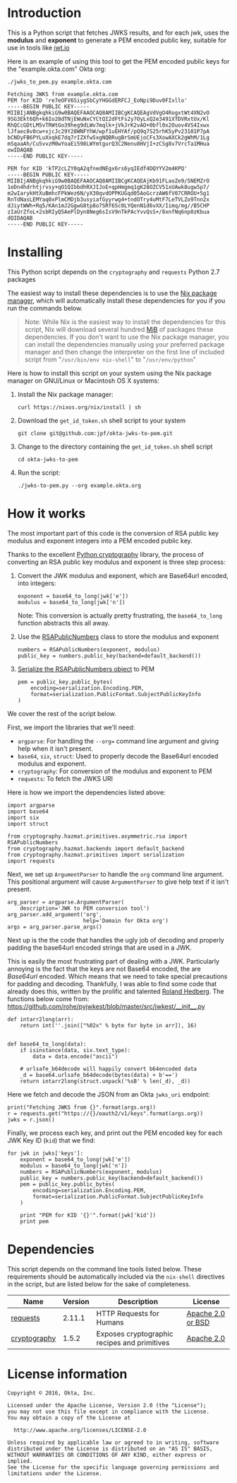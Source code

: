# Introduction

This is a Python script that fetches JWKS results, and for
each jwk, uses the **modulus** and **exponent** to generate a PEM encoded
public key, suitable for use in tools like [jwt.io](https://jwt.io)

Here is an example of using this tool to get the PEM encoded public
keys for the "example.okta.com" Okta org:

    ./jwks_to_pem.py example.okta.com

    Fetching JWKS from example.okta.com
    PEM for KID 're7eOFV6SiygSbCyYHGGdERFCJ_EoNpi9Duv0FIxllo'
    -----BEGIN PUBLIC KEY-----
    MIIBIjANBgkqhkiG9w0BAQEFAAOCAQ8AMIIBCgKCAQEAgVdVgO4RogxtWt4XN2vO
    9SG3Ekt6Qh+k6Io28dTNjEWuNxCYCtQI2dFtFs2y7OyLxQ2e3491XTDVRxtUx/Kl
    RhQCcGDtLM5vTRWtGo39heg9dLWv7mqlk+jVkJrK2vAO+0bfl0x2Ouov4VS4Ixwx
    lJfaec8v0cw+xjcJc29Y28WNFYhW/wpf1uEHYAf/pQ9q7S25rhK5yPv23101P7pA
    bCNDyFB6PYLuXxqkE7dq7rIZXfw5xgNQBRugBrSmUEjoCFs3XowAXCk2gWhM/1Lg
    mSqaaAh/Cu5vvzM0wYoaEi598LWYmtgurQ3C2Nenu8HVjI+zCSg8v7VrcTa1MHua
    owIDAQAB
    -----END PUBLIC KEY-----
    
    PEM for KID 'kTP2cLZY0qA2qfnedNEgx6rs6yqIEdf4DQYYV2m4KPQ'
    -----BEGIN PUBLIC KEY-----
    MIIBIjANBgkqhkiG9w0BAQEFAAOCAQ8AMIIBCgKCAQEAjKb91FLaoZe9/5NEMZrO
    1eDn4hdrhtjrvsy+qO1QIbbdhRXJIJoE+qpHmgmq1gK28OZCV51xUAwk8ugw5p7/
    m2wIarykHtXuBmhcFPkWez6N/yX30qvdOPPKUGqd05AoGcrzAW6fV07CRROU+5g1
    RnTdNasLEMYaq0xPlmCMDjb3usyiafGyyrwg4+tndOTry4uMtF7LeTVLZo9Tnn2x
    dJiytWWh+Rq5/KAn1mJ2GgwG8tp8o7SRf65c0LYQenN1d6vXX/Iimq/mg//B5CHP
    zIaUrZfoL+2sbRIyQ5AePlDyn8Neg6sIsV9nTkPAcYvvQsS+/8xnfNq6np0zKbua
    dQIDAQAB
    -----END PUBLIC KEY-----

# Installing

This Python script depends on the `cryptography` and `requests` Python
2.7 packages

The easiest way to install these dependencies is to use the [Nix
package manager](https://nixos.org/nix/), which will automatically install these dependencies
for you if you run the commands below.

> Note: While Nix is the easiest way to install the dependencies for
> this script, Nix will download several hundred [MiB](https://en.wikipedia.org/wiki/Mebibyte) of packages these
> dependencies. If you don't want to use the Nix package manager, you
> can install the dependencies manually using your preferred package
> manager and then change the interpreter on the first line of
> included script from "`/usr/bin/env nix-shell`" to "`/usr/env/python`"

Here is how to install this script on your system using the Nix
package manager on GNU/Linux or Macintosh OS X systems:

1.  Install the Nix package manager:
    
        curl https://nixos.org/nix/install | sh
2.  Download the `get_id_token.sh` shell script to your system
    
        git clone git@github.com:jpf/okta-jwks-to-pem.git
3.  Change to the directory containing the `get_id_token.sh` shell
    script
    
        cd okta-jwks-to-pem
4.  Run the script:
    
        ./jwks-to-pem.py --org example.okta.org

# How it works

The most important part of this code is the conversion of RSA public
key modulus and exponent integers into a PEM encoded public key.

Thanks to the excellent [Python cryptography](https://cryptography.io/en/latest/) library, the process of
converting an RSA public key modulus and exponent is three step
process:

1.  Convert the JWK modulus and exponent, which are Base64url
    encoded, into integers:
    
        exponent = base64_to_long(jwk['e'])
        modulus = base64_to_long(jwk['n'])
    
    Note: This conversion is actually pretty frustrating, the
    `base64_to_long` function abstracts this all away.
2.  Use the [RSAPublicNumbers](https://cryptography.io/en/latest/hazmat/primitives/asymmetric/rsa/#cryptography.hazmat.primitives.asymmetric.rsa.RSAPublicNumbers) class to store the modulus and exponent
    
        numbers = RSAPublicNumbers(exponent, modulus)
        public_key = numbers.public_key(backend=default_backend())
3.  [Serialize the RSAPublicNumbers object](https://cryptography.io/en/latest/hazmat/primitives/asymmetric/serialization/) to PEM
    
        pem = public_key.public_bytes(
            encoding=serialization.Encoding.PEM,
            format=serialization.PublicFormat.SubjectPublicKeyInfo
        )

We cover the rest of the script below.

First, we import the libraries that we'll need:

-   `argparse`: For handling the `--org=` command line argument and giving
    help when it isn't present.
-   `base64`, `six`, `struct`: Used to properly decode the Base64url encoded modulus
    and exponent.
-   `cryptography`: For conversion of the modulus and exponent to PEM
-   `requests`: To fetch the JWKS URI

Here is how we import the dependencies listed above:

    import argparse
    import base64
    import six
    import struct
    
    from cryptography.hazmat.primitives.asymmetric.rsa import RSAPublicNumbers
    from cryptography.hazmat.backends import default_backend
    from cryptography.hazmat.primitives import serialization
    import requests

Next, we set up `ArgumentParser` to handle the `org` command line
argument. This positional argument will cause `ArgumentParser` to give
help text if it isn't present.

    arg_parser = argparse.ArgumentParser(
        description='JWK to PEM conversion tool')
    arg_parser.add_argument('org',
                            help='Domain for Okta org')
    args = arg_parser.parse_args()

Next up is the the code that handles the ugly job of decoding and properly padding
the base64url encoded strings that are used in a JWK. 

This is easily the most frustrating part of dealing with a
JWK. Particularly annoying is the fact that the keys are not Base64
encoded, the are *Base64url* encoded. Which means that we need to take
special precautions for padding and decoding. Thankfully, I was able
to find some code that already does this, written by the prolific
and talented [Roland Hedberg](https://github.com/rohe). The functions below come from:
<https://github.com/rohe/pyjwkest/blob/master/src/jwkest/__init__.py>

    def intarr2long(arr):
        return int(''.join(["%02x" % byte for byte in arr]), 16)
    
    
    def base64_to_long(data):
        if isinstance(data, six.text_type):
            data = data.encode("ascii")
    
        # urlsafe_b64decode will happily convert b64encoded data
        _d = base64.urlsafe_b64decode(bytes(data) + b'==')
        return intarr2long(struct.unpack('%sB' % len(_d), _d))

Here we fetch and decode the JSON from an Okta `jwks_uri` endpoint:

    print("Fetching JWKS from {}".format(args.org))
    r = requests.get("https://{}/oauth2/v1/keys".format(args.org))
    jwks = r.json()

Finally, we process each key, and print out the PEM encoded key for
each JWK Key ID (`kid`) that we find:

    for jwk in jwks['keys']:
        exponent = base64_to_long(jwk['e'])
        modulus = base64_to_long(jwk['n'])
        numbers = RSAPublicNumbers(exponent, modulus)
        public_key = numbers.public_key(backend=default_backend())
        pem = public_key.public_bytes(
            encoding=serialization.Encoding.PEM,
            format=serialization.PublicFormat.SubjectPublicKeyInfo
        )
    
        print "PEM for KID '{}'".format(jwk['kid'])
        print pem

# Dependencies

This script depends on the command line tools listed below. These
requirements should be automatically included via the `nix-shell`
directives in the script, but are listed below for the sake of
completeness.

| Name | Version | Description | License |
| ---- | --- | --- | --- |
| [requests](https://cryptography.io/) | 2.11.1 | HTTP Requests for Humans | [Apache 2.0 or BSD](https://github.com/pyca/cryptography/blob/master/LICENSE) |
| [cryptography](http://docs.python-requests.org/en/latest/) | 1.5.2 | Exposes cryptographic recipes and primitives | [Apache 2.0](https://github.com/kennethreitz/requests/blob/master/LICENSE) |

# License information

    Copyright © 2016, Okta, Inc.
    
    Licensed under the Apache License, Version 2.0 (the "License");
    you may not use this file except in compliance with the License.
    You may obtain a copy of the License at
    
      http://www.apache.org/licenses/LICENSE-2.0
    
    Unless required by applicable law or agreed to in writing, software
    distributed under the License is distributed on an "AS IS" BASIS,
    WITHOUT WARRANTIES OR CONDITIONS OF ANY KIND, either express or implied.
    See the License for the specific language governing permissions and
    limitations under the License.
